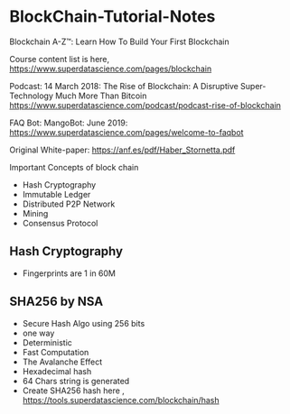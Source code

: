 # BlockChain-Tutorial-Notes

Blockchain A-Z™: Learn How To Build Your First Blockchain

Course content list is here, https://www.superdatascience.com/pages/blockchain

Podcast: 14 March 2018: The Rise of Blockchain: A Disruptive Super-Technology Much More Than Bitcoin https://www.superdatascience.com/podcast/podcast-rise-of-blockchain

FAQ Bot: MangoBot: June 2019: https://www.superdatascience.com/pages/welcome-to-faqbot

Original White-paper: https://anf.es/pdf/Haber_Stornetta.pdf

Important Concepts of block chain
- Hash Cryptography
- Immutable Ledger
- Distributed P2P Network
- Mining
- Consensus Protocol


## Hash Cryptography
- Fingerprints are 1 in 60M

## SHA256 by NSA
- Secure Hash Algo using 256 bits
- one way
- Deterministic
- Fast Computation
- The Avalanche Effect
- Hexadecimal hash
- 64 Chars string is generated
- Create SHA256 hash here , https://tools.superdatascience.com/blockchain/hash
